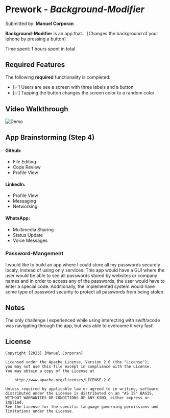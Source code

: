 # Prework - *Background-Modifier*

Submitted by: **Manuel Corporan**

**Background-Modifier** is an app that... [Changes the background of your iphone by pressing a button] 

Time spent: **1** hours spent in total

## Required Features

The following **required** functionality is completed:

- [✅] Users are see a screen with three labels and a button
- [✅] Tapping the button changes the screen color to a random color
 
## Video Walkthrough

![Demo](B-M.gif)

## App Brainstorming (Step 4)

#### Github:
* File Editing
* Code Review
* Profile View
#### LinkedIn:
* Profile View
* Messaging
* Networking
#### WhatsApp:
* Multimedia Sharing
* Status Update
* Voice Messages
### Password-Mangement
I would like to build an app where I could store all my passwords securely localy, instead of using only services. This app would have a GUI where the user would be able to see all passwords stored by websites or company names and in order to access any of the passwords, the user would have to enter a special code. Additionally, the implemented system would have some type of password security to protect all passwords from being stolen.
## Notes

The only challenge I experienced while using interecting with swift/xcode was navigating through the app, but was able to overcome it very fast!

## License

    Copyright [2023] [Manuel Corporan]

    Licensed under the Apache License, Version 2.0 (the "License");
    you may not use this file except in compliance with the License.
    You may obtain a copy of the License at

        http://www.apache.org/licenses/LICENSE-2.0

    Unless required by applicable law or agreed to in writing, software
    distributed under the License is distributed on an "AS IS" BASIS,
    WITHOUT WARRANTIES OR CONDITIONS OF ANY KIND, either express or implied.
    See the License for the specific language governing permissions and
    limitations under the License.
